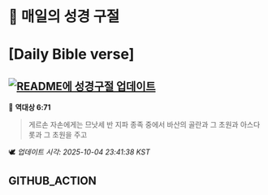 # 🙏 매일의 성경 구절
# [Daily Bible verse]
## [![README에 성경구절 업데이트](https://github.com/DONGSUKA/first_test/actions/workflows/update-readme-bible.yml/badge.svg)](https://github.com/DONGSUKA/first_test/actions/workflows/update-readme-bible.yml)
<!-- START_BIBLE_VERSE -->
📖 **역대상 6:71**
> 게르손 자손에게는 므낫세 반 지파 종족 중에서 바산의 골란과 그 초원과 아스다롯과 그 초원을 주고

🕊️ _업데이트 시각: 2025-10-04 23:41:38 KST_
  <!-- END_BIBLE_VERSE -->
## GITHUB_ACTION
